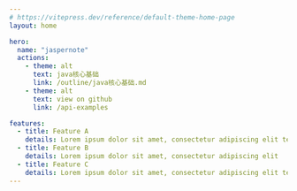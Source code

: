 ```yaml
---
# https://vitepress.dev/reference/default-theme-home-page
layout: home

hero:
  name: "jaspernote" 
  actions:
    - theme: alt
      text: java核心基础
      link: /outline/java核心基础.md
    - theme: alt
      text: view on github
      link: /api-examples

features:
  - title: Feature A
    details: Lorem ipsum dolor sit amet, consectetur adipiscing elit text test
  - title: Feature B
    details: Lorem ipsum dolor sit amet, consectetur adipiscing elit
  - title: Feature C
    details: Lorem ipsum dolor sit amet, consectetur adipiscing elit test
---
```

